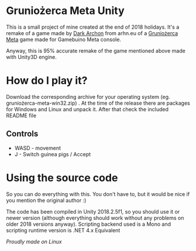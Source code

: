 # Gruniożerca Meta Unity 
This is a small project of mine created at the end of 2018 holidays. It's a remake of a game made by [Dark Archon](https://twitter.com/archonik) from arhn.eu of a [Gruniożerca Meta](https://github.com/arhneu/gruniozerca-meta) game made for Gamebuino Meta console.

Anyway, this is 95% accurate remake of the game mentioned above made with Unity3D engine. 

# How do I play it?
Download the corresponding archive for your operating system (eg. gruniożerca-meta-win32.zip) . 
At the time of the release there are packages for Windows and Linux and unpack it. After that check the included README file

## Controls
- WASD - movement
- J - Switch guinea pigs / Accept

# Using the source code
So you can do everything with this. You don't have to, but it would be nice if you mention the original author :)

The code has been compiled in Unity 2018.2.5f1, so you should use it or newer version (although everything should work without any problems on older 2018 versions anyway). Scripting backend used is a Mono and scripting runtime version is .NET 4.x Equivalent


_Proudly made on Linux_
